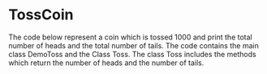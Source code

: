 # TossCoin

The code below represent a coin which is tossed 1000 and print the total number
of heads and the total number of tails.
The code contains the main class DemoToss and the Class Toss. 
The class Toss includes the methods which return the number of heads and the number of tails.


